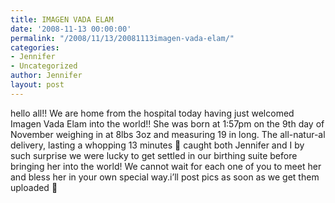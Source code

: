 ```yaml
---
title: IMAGEN VADA ELAM
date: '2008-11-13 00:00:00'
permalink: "/2008/11/13/20081113imagen-vada-elam/"
categories:
- Jennifer
- Uncategorized
author: Jennifer
layout: post
---
```


hello all!! We are home from the hospital today having just welcomed Imagen Vada Elam into the world!! She was born at 1:57pm on the 9th day of November weighing in at 8lbs 3oz and measuring 19 in long. The all-natur-al delivery, lasting a whopping 13 minutes 🙂 caught both Jennifer and I by such surprise we were lucky to get settled in our birthing suite before bringing her into the world! We cannot wait for each one of you to meet her and bless her in your own special way.i&#8217;ll post pics as soon as we get them uploaded 🙂
